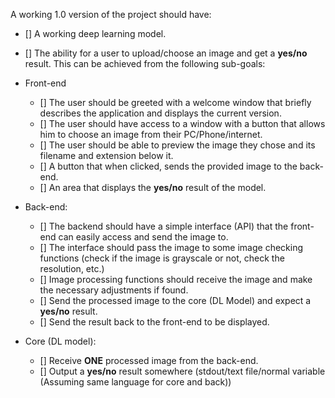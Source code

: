 A working 1.0 version of the project should have:
- [] A working deep learning model.
- [] The ability for a user to upload/choose an image and get a **yes/no** result. This can be achieved from the following sub-goals:
- Front-end
    - [] The user should be greeted with a welcome window that briefly describes the application and displays the current version.
    - [] The user should have access to a window with a button that allows him to choose an image from their PC/Phone/internet.
    - [] The user should be able to preview the image they chose and its filename and extension below it.
    - [] A button that when clicked, sends the provided image to the back-end.
    - [] An area that displays the **yes/no** result of the model.

- Back-end: 
    - [] The backend should have a simple interface (API) that the front-end can easily access and send the image to.
    - [] The interface should pass the image to some image checking functions (check if the image is grayscale or not, check the resolution, etc.)
    - [] Image processing functions should receive the image and make the necessary adjustments if found.
    - [] Send the processed image to the core (DL Model) and expect a **yes/no** result.
    - [] Send the result back to the front-end to be displayed.

- Core (DL model):
    - [] Receive **ONE** processed image from the back-end.
    - [] Output a **yes/no** result somewhere (stdout/text file/normal variable (Assuming same language for core and back))
    